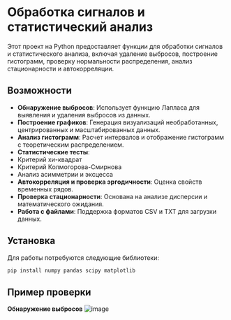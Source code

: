 # Обработка сигналов и статистический анализ

Этот проект на Python предоставляет функции для обработки сигналов и статистического анализа, включая удаление выбросов, построение гистограмм, проверку нормальности распределения, анализ стационарности и автокорреляции.

##  Возможности
-  **Обнаружение выбросов**: Использует функцию Лапласа для выявления и удаления выбросов из данных.
-  **Построение графиков**: Генерация визуализаций необработанных, центрированных и масштабированных данных.
-  **Анализ гистограмм**: Расчет интервалов и отображение гистограмм с теоретическим распределением.
-  **Статистические тесты**:
  -  Критерий хи-квадрат
  -  Критерий Колмогорова-Смирнова
  -  Анализ асимметрии и эксцесса
-  **Автокорреляция и проверка эргодичности**: Оценка свойств временных рядов.
-  **Проверка стационарности**: Основана на анализе дисперсии и математического ожидания.
-  **Работа с файлами**: Поддержка форматов CSV и TXT для загрузки данных.

##  Установка
Для работы потребуются следующие библиотеки:
```bash
pip install numpy pandas scipy matplotlib
```

##  Пример проверки
**Обнаружение выбросов** ![image](https://github.com/user-attachments/assets/41fce56d-d4b1-4fb1-99b0-b312e808e190)
